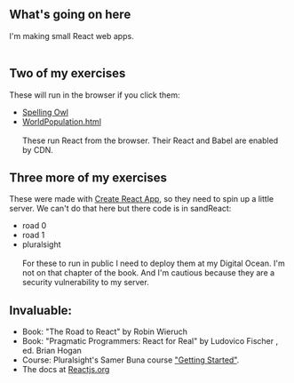 ## What's going on here
I'm making small React web apps.<br><br>
## Two of my exercises
These will run in the browser if you click them:
* [Spelling Owl](https://atom-box.github.io/sandReact/quickies/rDismissableListItems.html)
* [WorldPopulation.html](https://atom-box.github.io/sandReact/quickies/rWorldPopulation.html)
<br><br>These run React from the browser.  Their React and Babel are enabled by CDN.<br>

## Three more of my exercises
These were made with [Create React App](https://github.com/facebook/create-react-app), so they need to spin up a little server.  We can't do that here but there code is in sandReact:
* road 0
* road 1
* pluralsight<br><br>
For these to run in public I need to deploy them at my Digital Ocean.  I'm not on that chapter of the book.  And I'm cautious because they are a security vulnerability to my server.<br>

## Invaluable:
* Book: "The Road to React" by Robin Wieruch
* Book: "Pragmatic Programmers: React for Real" by Ludovico Fischer , ed. Brian Hogan
* Course: Pluralsight's Samer Buna course ["Getting Started"](https://jscomplete.com/playground/rgs1.6).
* The docs at [Reactjs.org](https://reactjs.org/tutorial/tutorial.html)
